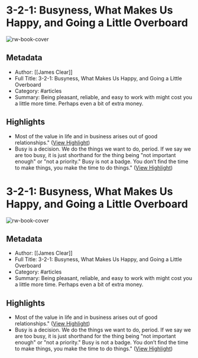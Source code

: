 # 3-2-1: Busyness, What Makes Us Happy, and Going a Little Overboard

![rw-book-cover](https://readwise-assets.s3.amazonaws.com/static/images/article0.00998d930354.png)

## Metadata
- Author: [[James Clear]]
- Full Title: 3-2-1: Busyness, What Makes Us Happy, and Going a Little Overboard
- Category: #articles
- Summary: Being pleasant, reliable, and easy to work with might cost you a little more time. Perhaps even a bit of extra money.

## Highlights
- Most of the value in life and in business arises out of good relationships." ([View Highlight](https://read.readwise.io/read/01ggwat7t5tj2smcr4c8c9s7ed))
- Busy is a decision. We do the things we want to do, period. If we say we are too busy, it is just shorthand for the thing being "not important enough" or "not a priority." Busy is not a badge. You don’t find the time to make things, you make the time to do things." ([View Highlight](https://read.readwise.io/read/01ggwb0b8gnpt73feqmapptmgp))
# 3-2-1: Busyness, What Makes Us Happy, and Going a Little Overboard

![rw-book-cover](https://readwise-assets.s3.amazonaws.com/static/images/article0.00998d930354.png)

## Metadata
- Author: [[James Clear]]
- Full Title: 3-2-1: Busyness, What Makes Us Happy, and Going a Little Overboard
- Category: #articles
- Summary: Being pleasant, reliable, and easy to work with might cost you a little more time. Perhaps even a bit of extra money.

## Highlights
- Most of the value in life and in business arises out of good relationships." ([View Highlight](https://read.readwise.io/read/01ggwat7t5tj2smcr4c8c9s7ed))
- Busy is a decision. We do the things we want to do, period. If we say we are too busy, it is just shorthand for the thing being "not important enough" or "not a priority." Busy is not a badge. You don’t find the time to make things, you make the time to do things." ([View Highlight](https://read.readwise.io/read/01ggwb0b8gnpt73feqmapptmgp))
